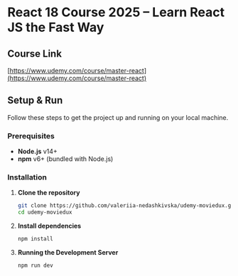 # React 18 Course 2025 – Learn React JS the Fast Way

## Course Link

[https://www.udemy.com/course/master-react](https://www.udemy.com/course/master-react)

## Setup & Run

Follow these steps to get the project up and running on your local machine.

### Prerequisites

- **Node.js** v14+  
- **npm** v6+ (bundled with Node.js)

### Installation

1. **Clone the repository**  
   ```bash
   git clone https://github.com/valeriia-nedashkivska/udemy-moviedux.git
   cd udemy-moviedux

2. **Install dependencies**
    ```bash
    npm install

3. **Running the Development Server**
    ```bash
    npm run dev